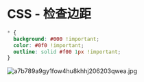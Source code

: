 # CSS - 检查边距

```css
* {
  background: #000 !important;
  color: #0f0 !important;
  outline: solid #f00 1px !important;
}
```

![a7b789a9gy1fow4hu8khhj206203qwea.jpg](https://s1.ax1x.com/2022/03/14/bOuLxU.jpg)
